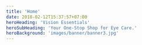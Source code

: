 ```yaml
---
title: 'Home'
date: 2018-02-12T15:37:57+07:00
heroHeading: 'Vision Essentials'
heroSubHeading: 'Your One-Stop Shop for Eye Care.'
heroBackground: 'images/banner/banner3.jpg'
---
```

